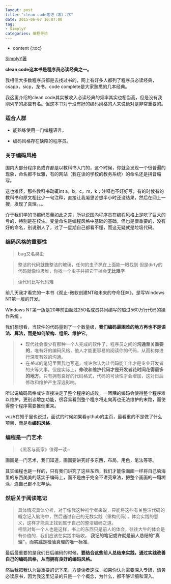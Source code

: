 ```yaml
---
layout: post
title: "clean code笔记（零）：序"
date: 2015-06-07 10:07:00
tag: 
- SimplyY
categories: 编程导论
---
```


* content
{:toc}


[SimplyY著](http://simplyy.github.io/pages/about.html)

**clean code这本书是程序员必读经典之一。**

我相信大多数程序员都是去找过书的，网上有好多人都列了程序员必读经典，csapp，sicp，龙书，code complete是大家熟悉的几本经典。

我这里介绍的clean code其实被收入必读经典的频率其实也相当高，但是没有我刚列举的那些有名。但这本书对于没有好的编码风格的人来说绝对是非常重要的。

### 适合人群

- 能熟练使用一门编程语言。

- 编码风格存在缺陷的程序员。

### 关于编码风格

国内大部分程序员或许都是以教科书入门的，这个时候，你就会发现一个很普遍的现象，命名都不优雅，有的网站（我在读的学校的教务系统）的命名还是拼音缩写。

这也难怪，那些教科书动辄int a，b，c，m，k；注释也不好好写，有的时候有的教科书和原文相比少一句注释，直接让我凝思苦想半小时还没结果，然后在网上一搜，发现了真理。。。

介于我们学的书编码质量如此之差，所以说国内程序员在编程风格上是吃了巨大的亏的，特别是在校生。变量命名是编程风格中基础的基础，但也是很重要的，没有好的命名，别说别人了，过了一星期自己都看不懂，而这无疑就是垃圾代码。

### 编码风格的重要性
> bug又名臭虫

> 整洁的代码就像整洁的玻璃，任何的虫子扒在上面能一眼找到
但是dirty的代码就像垃圾堆，你找一个虫子并把它干掉会**无比艰辛**

> 读代码比写代码难

前几天我才看完的一本书《观止-微软创建NT和未来的夺命狂奔》，是写Windows NT第一版的开发。

Windows NT第一版是20年前由超过250名成员共同编写的超过560万行代码的操作系统 。

我们想想看，当软件的代码量到了一个数量级，**我们编码最困难的地方再也不是语法、算法，而是如何架构、组织、维护它**。

> - 现代社会很少有那种一个人完成的软件了，程序员之间的**沟通至关重要的**，唯有好的编码风格，他人才能更容易的阅读你的代码，从而和你进行深度有效的沟通。
> - 在*格式*的笔记里面我也写道，或许你认为让代码能工作才是专业开发者的头等大事。但是实际上，**修改和维护代码才是开发者花时间花得最多的地方**。只有拥有良好的代码格式，代码的可读性才会增加，这对日后修改和维护产生深远影响。

所以说编码风格或许直接决定了整个程序的成败，一团糟的编码会使得整个程序难以维护，更别谈增加功能，很容易看到整个程序将走向再也无法维护的末路，而使得整个程序需要推倒重来。


vczh在知乎里也说过，面试的时候如果看github的主页，最看重的不是做了什么项目，而是看**编码风格**。

### 编程是一门艺术
> 《黑客与画家》值得一读~

画画是一门艺术，我们知道，画画要讲究好多东西，布局，用色，笔法等等。

其实编程也是一样的，只有我们讲究了这些东西，我们才能像画画一样将自己脑海里的东西美美的落实于编码上，而不是由于完全不讲究章法，把整个画画的一塌糊涂，连自己都不忍卒读。


### 然后关于阅读笔记


> 具体情况具体分析，对于像我这种初学者来说，只能将这些有关整洁代码的概念记入脑海中，然后通过自己的无数实践（重构代码），体会实践的意义，这样才能真正找到属于自己的整洁编码之道。   
相信对每一个人也是这样，书上的东西只是前人的体会，往往大牛的体会是有价值的，我们应该在实践中吸收。
**我记的笔记或许就是前人总结的“真理”，而实践是检验真理的唯一标准**。

最后最重要的是我们日后编码的时候，**要结合这些前人总结来实践，通过实践改善自己的编码风格，从而拥有良好的编码风格。**

然后我把我认为最重要的记下来，方便读者速成，如果你认为需要深入专研，请务必读原书，因为我这里记录的只是一个个概念，为什么，都不够详细和深入。
